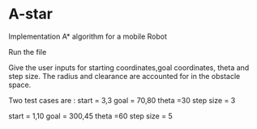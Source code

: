 # A-star
Implementation  A* algorithm  for a mobile Robot

Run the file

Give the user inputs for starting coordinates,goal coordinates, theta and step size.
The radius and clearance are accounted for in the obstacle space.

Two test cases are :
start = 3,3
goal = 70,80
theta =30
step size = 3

start = 1,10
goal = 300,45
theta =60
step size = 5
